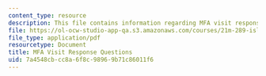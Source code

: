 ```yaml
---
content_type: resource
description: This file contains information regarding MFA visit response questions.
file: https://ol-ocw-studio-app-qa.s3.amazonaws.com/courses/21m-289-islam-media-spring-2015/7a4548cbcc8a6f8c98969b71c86011f6_MIT21M_289S15_assn_MFA.pdf
file_type: application/pdf
resourcetype: Document
title: MFA Visit Response Questions
uid: 7a4548cb-cc8a-6f8c-9896-9b71c86011f6
---
```

